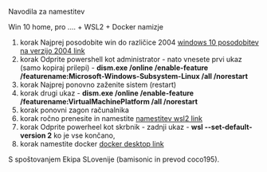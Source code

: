 Navodila za namestitev

Win 10 home, pro .... + WSL2 + Docker namizje
1. korak
Najprej posodobite win do različice 2004 [windows 10 posodobitev na verzijo 2004 link](https://support.microsoft.com/en-us/help/4028685/windows-10-get-the-update)
2. korak
Odprite powershell kot administrator - nato vnesete prvi ukaz (samo kopiraj prilepi) - **dism.exe /online /enable-feature /featurename:Microsoft-Windows-Subsystem-Linux /all /norestart**
3. korak
Najprej ponovno zaženite sistem (restart) 
4. korak
drugi ukaz - **dism.exe /online /enable-feature /featurename:VirtualMachinePlatform /all /norestart**
5. korak
ponovni zagon računalnika 
7. korak
ročno prenesite in namestite [namestitev wsl2 link](https://docs.microsoft.com/en-us/windows/wsl/wsl2-kernel#download-the-linux-kernel-update-package)
8. korak
Odprite powerheel kot skrbnik - zadnji ukaz - **wsl --set-default-version 2**
ko je vse končano, 
9. korak
namestite docker [docker desktop link](https://www.docker.com/products/docker-desktop) 

S spoštovanjem Ekipa SLovenije (bamisonic in prevod coco195).


